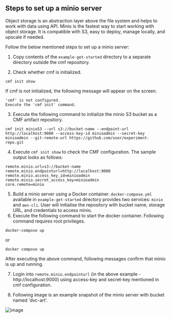 ## Steps to set up a minio server
Object storage is an abstraction layer above the file system and helps to work with data using API.
Minio is the fastest way to start working with object storage.
It is compatible with S3, easy to deploy, manage locally, and upscale if needed.

Follow the below mentioned steps to set up a minio server:
1. Copy contents of the `example-get-started` directory to a separate directory outside the cmf repository.


2. Check whether cmf is initialized.

```
cmf init show
```


If cmf is not initialized, the following message will appear on the screen.

```
'cmf' is not configured.
Execute the 'cmf init' command.
```

3.  Execute the following command to initialize the minio S3 bucket as a CMF artifact repository.
```
cmf init minioS3 --url s3://bucket-name --endpoint-url http://localhost:9000 --access-key-id minioadmin --secret-key minioadmin --git-remote-url https://github.com/user/experiment-repo.git
```

4. Execute `cmf init show` to check the CMF configuration. The sample output looks as follows:
```
remote.minio.url=s3://bucket-name
remote.minio.endpointurl=http://localhost:9000
remote.minio.access_key_id=minioadmin
remote.minio.secret_access_key=minioadmin
core.remote=minio
```

5. Build a minio server using a Docker container. `docker-compose.yml` available in `example-get-started` directory provides two services: `minio` and `aws-cli`.
   User will initialise the repository with bucket name, storage URL, and credentials to access minio.
6. Execute the following command to start the docker container. Following command requires root privileges.
```
docker-compose up
```
or
```
docker compose up
```
After executing the above command, following messages confirm that minio is up and running.

7. Login into `remote.minio.endpointurl` (in the above example - http://localhost:9000) using access-key and secret-key mentioned in cmf configuration.

8. Following image is an example snapshot of the minio server with bucket named 'dvc-art'.

![image](https://miro.medium.com/max/1100/1*sIOUllU2O6YGdT7ARoY-xw.webp)

